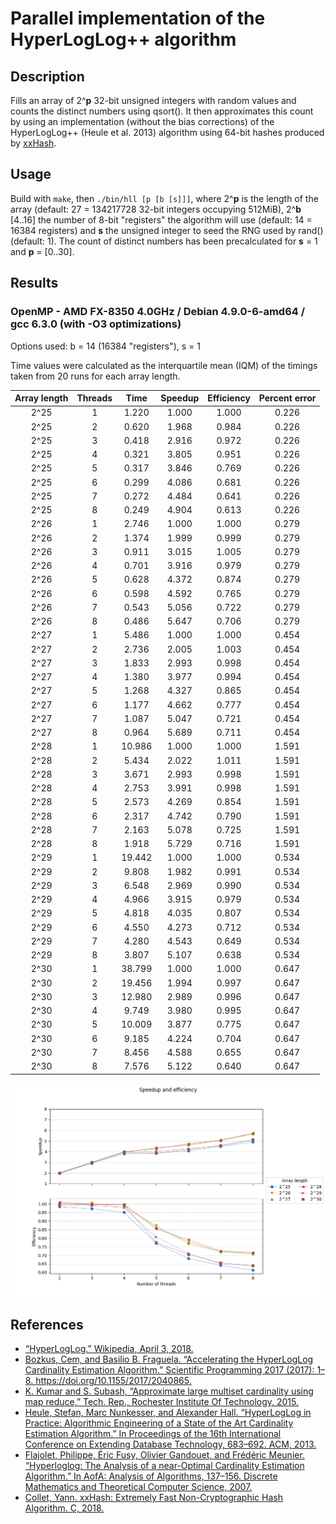 # Parallel implementation of the HyperLogLog++ algorithm
## Description
Fills an array of 2^**p** 32-bit unsigned integers with random values and counts the distinct numbers using qsort(). It then approximates this count by using an implementation (without the bias corrections) of the HyperLogLog++ (Heule et al. 2013) algorithm using 64-bit hashes produced by [xxHash](https://github.com/Cyan4973/xxHash).
## Usage
Build with `make`, then `./bin/hll [p [b [s]]]`, where 2^**p** is the length of the array (default: 27 = 134217728 32-bit integers occupying 512MiB), 2^**b** [4..16] the number of 8-bit "registers" the algorithm will use (default: 14 = 16384 registers) and **s** the unsigned integer to seed the RNG used by rand() (default: 1). The count of distinct numbers has been precalculated for **s** = 1 and **p** = [0..30].
## Results 
### OpenMP - AMD FX-8350 4.0GHz / Debian 4.9.0-6-amd64 / gcc 6.3.0 (with -O3 optimizations)
Options used: b = 14 (16384 "registers"), s = 1

Time values were calculated as the interquartile mean (IQM) of the timings taken from 20 runs for each array length.

| Array length | Threads | Time | Speedup | Efficiency | Percent error |
|:------------:|:-------:|:------:|:-------:|:----------:|:-------------:|
| 2^25 | 1 | 1.220 | 1.000 | 1.000 | 0.226 |
| 2^25 | 2 | 0.620 | 1.968 | 0.984 | 0.226 |
| 2^25 | 3 | 0.418 | 2.916 | 0.972 | 0.226 |
| 2^25 | 4 | 0.321 | 3.805 | 0.951 | 0.226 |
| 2^25 | 5 | 0.317 | 3.846 | 0.769 | 0.226 |
| 2^25 | 6 | 0.299 | 4.086 | 0.681 | 0.226 |
| 2^25 | 7 | 0.272 | 4.484 | 0.641 | 0.226 |
| 2^25 | 8 | 0.249 | 4.904 | 0.613 | 0.226 |
| 2^26 | 1 | 2.746 | 1.000 | 1.000 | 0.279 |
| 2^26 | 2 | 1.374 | 1.999 | 0.999 | 0.279 |
| 2^26 | 3 | 0.911 | 3.015 | 1.005 | 0.279 |
| 2^26 | 4 | 0.701 | 3.916 | 0.979 | 0.279 |
| 2^26 | 5 | 0.628 | 4.372 | 0.874 | 0.279 |
| 2^26 | 6 | 0.598 | 4.592 | 0.765 | 0.279 |
| 2^26 | 7 | 0.543 | 5.056 | 0.722 | 0.279 |
| 2^26 | 8 | 0.486 | 5.647 | 0.706 | 0.279 |
| 2^27 | 1 | 5.486 | 1.000 | 1.000 | 0.454 |
| 2^27 | 2 | 2.736 | 2.005 | 1.003 | 0.454 |
| 2^27 | 3 | 1.833 | 2.993 | 0.998 | 0.454 |
| 2^27 | 4 | 1.380 | 3.977 | 0.994 | 0.454 |
| 2^27 | 5 | 1.268 | 4.327 | 0.865 | 0.454 |
| 2^27 | 6 | 1.177 | 4.662 | 0.777 | 0.454 |
| 2^27 | 7 | 1.087 | 5.047 | 0.721 | 0.454 |
| 2^27 | 8 | 0.964 | 5.689 | 0.711 | 0.454 |
| 2^28 | 1 | 10.986 | 1.000 | 1.000 | 1.591 |
| 2^28 | 2 | 5.434 | 2.022 | 1.011 | 1.591 |
| 2^28 | 3 | 3.671 | 2.993 | 0.998 | 1.591 |
| 2^28 | 4 | 2.753 | 3.991 | 0.998 | 1.591 |
| 2^28 | 5 | 2.573 | 4.269 | 0.854 | 1.591 |
| 2^28 | 6 | 2.317 | 4.742 | 0.790 | 1.591 |
| 2^28 | 7 | 2.163 | 5.078 | 0.725 | 1.591 |
| 2^28 | 8 | 1.918 | 5.729 | 0.716 | 1.591 |
| 2^29 | 1 | 19.442 | 1.000 | 1.000 | 0.534 |
| 2^29 | 2 | 9.808 | 1.982 | 0.991 | 0.534 |
| 2^29 | 3 | 6.548 | 2.969 | 0.990 | 0.534 |
| 2^29 | 4 | 4.966 | 3.915 | 0.979 | 0.534 |
| 2^29 | 5 | 4.818 | 4.035 | 0.807 | 0.534 |
| 2^29 | 6 | 4.550 | 4.273 | 0.712 | 0.534 |
| 2^29 | 7 | 4.280 | 4.543 | 0.649 | 0.534 |
| 2^29 | 8 | 3.807 | 5.107 | 0.638 | 0.534 |
| 2^30 | 1 | 38.799 | 1.000 | 1.000 | 0.647 |
| 2^30 | 2 | 19.456 | 1.994 | 0.997 | 0.647 |
| 2^30 | 3 | 12.980 | 2.989 | 0.996 | 0.647 |
| 2^30 | 4 | 9.749 | 3.980 | 0.995 | 0.647 |
| 2^30 | 5 | 10.009 | 3.877 | 0.775 | 0.647 |
| 2^30 | 6 | 9.185 | 4.224 | 0.704 | 0.647 |
| 2^30 | 7 | 8.456 | 4.588 | 0.655 | 0.647 |
| 2^30 | 8 | 7.576 | 5.122 | 0.640 | 0.647 |

![](results/openmp_converted.png)
## References
* [“HyperLogLog.” Wikipedia, April 3, 2018.](https://en.wikipedia.org/w/index.php?title=HyperLogLog&oldid=833994784)
* [Bozkus, Cem, and Basilio B. Fraguela. “Accelerating the HyperLogLog Cardinality Estimation Algorithm.” Scientific Programming 2017 (2017): 1–8. https://doi.org/10.1155/2017/2040865.
](biblio/2040865.pdf)
* [K. Kumar and S. Subash, “Approximate large multiset cardinality using map reduce,” Tech. Rep., Rochester Institute Of Technology, 2015.](biblio/report.pdf)
* [Heule, Stefan, Marc Nunkesser, and Alexander Hall. “HyperLogLog in Practice: Algorithmic Engineering of a State of the Art Cardinality Estimation Algorithm.” In Proceedings of the 16th International Conference on Extending Database Technology, 683–692. ACM, 2013.
](biblio/p683-heule.pdf)
* [Flajolet, Philippe, Éric Fusy, Olivier Gandouet, and Frédéric Meunier. “Hyperloglog: The Analysis of a near-Optimal Cardinality Estimation Algorithm.” In AofA: Analysis of Algorithms, 137–156. Discrete Mathematics and Theoretical Computer Science, 2007.
](biblio/FlFuGaMe07.pdf)
* [Collet, Yann. xxHash: Extremely Fast Non-Cryptographic Hash Algorithm. C, 2018.](https://github.com/Cyan4973/xxHash)
